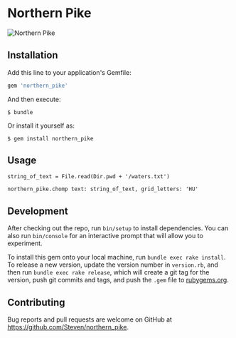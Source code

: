 # Northern Pike


![Northern Pike](https://upload.wikimedia.org/wikipedia/commons/thumb/c/c5/Esox_lucius1.jpg/1200px-Esox_lucius1.jpg "Northern Pike")


## Installation

Add this line to your application's Gemfile:

```ruby
gem 'northern_pike'
```

And then execute:

    $ bundle

Or install it yourself as:

    $ gem install northern_pike

## Usage

```
string_of_text = File.read(Dir.pwd + '/waters.txt')

northern_pike.chomp text: string_of_text, grid_letters: 'HU'

```

## Development

After checking out the repo, run `bin/setup` to install dependencies. You can also run `bin/console` for an interactive prompt that will allow you to experiment.

To install this gem onto your local machine, run `bundle exec rake install`. To release a new version, update the version number in `version.rb`, and then run `bundle exec rake release`, which will create a git tag for the version, push git commits and tags, and push the `.gem` file to [rubygems.org](https://rubygems.org).

## Contributing

Bug reports and pull requests are welcome on GitHub at https://github.com/Steven/northern_pike.

